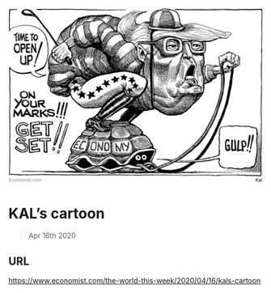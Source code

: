 ![](./images/20200418_WWD000_0.jpg)

# KAL’s cartoon

> Apr 16th 2020



## URL

https://www.economist.com/the-world-this-week/2020/04/16/kals-cartoon
